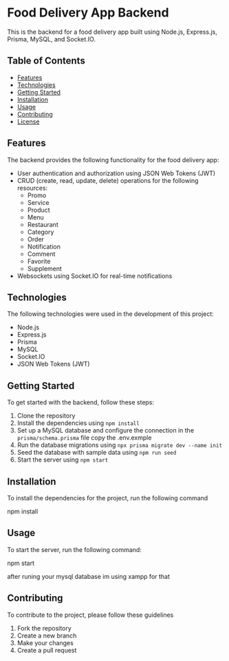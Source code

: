 # Food Delivery App Backend

This is the backend for a food delivery app built using Node.js, Express.js, Prisma, MySQL, and Socket.IO.

## Table of Contents

- [Features](#features)
- [Technologies](#technologies)
- [Getting Started](#getting-started)
- [Installation](#installation)
- [Usage](#usage)
- [Contributing](#contributing)
- [License](#license)

## Features

The backend provides the following functionality for the food delivery app:

- User authentication and authorization using JSON Web Tokens (JWT)
- CRUD (create, read, update, delete) operations for the following resources:
  - Promo
  - Service
  - Product
  - Menu
  - Restaurant
  - Category
  - Order
  - Notification
  - Comment
  - Favorite
  - Supplement
- Websockets using Socket.IO for real-time notifications

## Technologies

The following technologies were used in the development of this project:

- Node.js
- Express.js
- Prisma
- MySQL
- Socket.IO
- JSON Web Tokens (JWT)

## Getting Started

To get started with the backend, follow these steps:

1. Clone the repository
2. Install the dependencies using `npm install`
3. Set up a MySQL database and configure the connection in the `prisma/schema.prisma` file copy the .env.exmple
4. Run the database migrations using `npx prisma migrate dev --name init`
5. Seed the database with sample data using `npm run seed`
6. Start the server using `npm start`

## Installation

To install the dependencies for the project, run the following command

npm install

## Usage

To start the server, run the following command:

npm start

after runing your mysql database im using xampp for that

## Contributing

To contribute to the project, please follow these guidelines

1. Fork the repository
2. Create a new branch
3. Make your changes
4. Create a pull request



